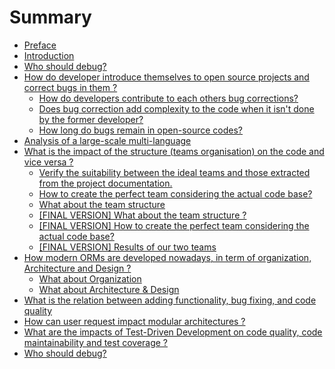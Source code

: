 # Summary

* [Preface](README.md)
* [Introduction](Introduction.md)
* [Who should debug?](who-should-debug.md)
* [How do developer introduce themselves to open source projects and correct bugs in them ?](how-do-developer-introduce-themselves-to-open-source-projects-and-correct-bugs-in-them-.md)
  * [How do developers contribute to each others bug corrections?](how-do-developers-contribute-to-each-others-bug-corrections.md)
  * [Does bug correction add complexity to the code when it isn't done by the former developer?](does-bug-correction-add-complexity-to-the-code-when-it-isnt-done-by-the-former-developer.md)
  * [How long do bugs remain in open-source codes?](how-long-do-bugs-remain-in-open-source-codes.md)
* [Analysis of a large-scale multi-language](node.md)
* [What is the impact of the structure \(teams organisation\) on the code and vice versa ?](what-is-the-impact-of-the-structure-teams-organisation-on-the-code-and-vice-versa-.md)
  * [Verify the suitability between the ideal teams and those extracted from the project documentation.](verify-the-suitability-between-the-ideal-teams-and-those-extracted-from-the-project-documentation.md)
  * [How to create the perfect team considering the actual code base?](how-to-create-the-perfect-team-considering-the-actual-code-base.md)
  * [What about the team structure](what-about-the-team-structure.md)
  * [\[FINAL VERSION\] What about the team structure ?](final-version-what-about-the-team-structure.md)
  * [\[FINAL VERSION\] How to create the perfect team considering the actual code base?](o.md)
  * [\[FINAL VERSION\] Results of our two teams](a.md)
* [How modern ORMs are developed nowadays, in term of organization, Architecture and Design ?](how-modern-orms-are-developed-nowadays-in-term-of-organization-architecture-and-design-.md)
  * [What about Organization](what-about-organization.md)
  * [What about Architecture & Design](what-about-architecture--design.md)
* [What is the relation between adding functionality, bug fixing, and code quality](what-is-the-relation-between-adding-functionality-bug-fixing-and-code-quality.md)
* [How can user request impact modular architectures ?](how-can-user-request-impact-modular-architectures-.md)
* [What are the impacts of Test-Driven Development on code quality, code maintainability and test coverage ?](what-are-the-impacts-of-test-driven-development-on-code-quality-code-maintainability-and-test-coverage-.md)
* [Who should debug?](who-should-debug.md)

